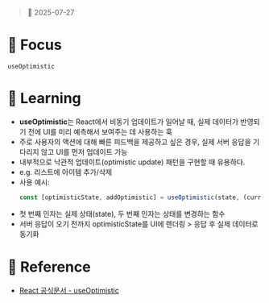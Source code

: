 > 📆 2025-07-27

# 📌 Focus
`useOptimistic`

# 📝 Learning
- **useOptimistic**는 React에서 비동기 업데이트가 일어날 때, 실제 데이터가 반영되기 전에 UI를 미리 예측해서 보여주는 데 사용하는 훅
- 주로 사용자의 액션에 대해 빠른 피드백을 제공하고 싶은 경우, 실제 서버 응답을 기다리지 않고 UI를 먼저 업데이트 가능
- 내부적으로 낙관적 업데이트(optimistic update) 패턴을 구현할 때 유용하다.
- e.g. 리스트에 아이템 추가/삭제
- 사용 예시:
  ```js
  const [optimisticState, addOptimistic] = useOptimistic(state, (currentState, newItem) => [...currentState, newItem]);
  ```
- 첫 번째 인자는 실제 상태(state), 두 번째 인자는 상태를 변경하는 함수
- 서버 응답이 오기 전까지 optimisticState를 UI에 렌더링 > 응답 후 실제 데이터로 동기화

# 🤔 Reference  
- [React 공식문서 - useOptimistic](https://react.dev/reference/react/useOptimistic)
